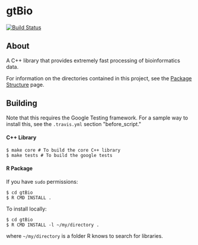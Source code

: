 # gtBio
[![Build Status](https://travis-ci.org/smithjessk/gtBio.svg?branch=master)](https://travis-ci.org/smithjessk/gtBio)

## About

A C++ library that provides extremely fast processing of bioinformatics data.

For information on the directories contained in this project, see the [Package Structure](https://github.com/smithjessk/gtBio/wiki/Package-Structure) page.

## Building

Note that this requires the Google Testing framework. For a sample way to install this, see the `.travis.yml` section "before_script."

#### C++ Library ####

    $ make core # To build the core C++ library
    $ make tests # To build the google tests
    
#### R Package ####

If you have `sudo` permissions:

    $ cd gtBio
    $ R CMD INSTALL .
    
To install locally:

    $ cd gtBio
    $ R CMD INSTALL -l ~/my/directory .
    
where `~/my/directory` is a folder R knows to search for libraries.
